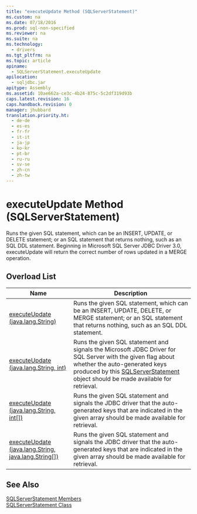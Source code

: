 ```yaml
---
title: "executeUpdate Method (SQLServerStatement)"
ms.custom: na
ms.date: 07/18/2016
ms.prod: sql-non-specified
ms.reviewer: na
ms.suite: na
ms.technology: 
  - drivers
ms.tgt_pltfrm: na
ms.topic: article
apiname: 
  - SQLServerStatement.executeUpdate
apilocation: 
  - sqljdbc.jar
apitype: Assembly
ms.assetid: 10ae662a-ce3c-4b24-875c-5c2df319d93b
caps.latest.revision: 16
caps.handback.revision: 0
manager: jhubbard
translation.priority.ht: 
  - de-de
  - es-es
  - fr-fr
  - it-it
  - ja-jp
  - ko-kr
  - pt-br
  - ru-ru
  - sv-se
  - zh-cn
  - zh-tw
---
```

# executeUpdate Method (SQLServerStatement)
  Runs the given SQL statement, which can be an INSERT, UPDATE, or DELETE statement; or an SQL statement that returns nothing, such as an SQL DDL statement. Beginning in  Microsoft  SQL Server  JDBC Driver 3.0, executeUpdate will return the correct number of rows updated in a MERGE operation.  
  
## Overload List  
  
|Name|Description|  
|----------|-----------------|  
|[executeUpdate (java.lang.String)](../content/executeUpdate-Method--java.lang.String---SQLServerStatement-.md)|Runs the given SQL statement, which can be an INSERT, UPDATE, DELETE, or MERGE statement; or an SQL statement that returns nothing, such as an SQL DDL statement.|  
|[executeUpdate (java.lang.String, int)](../content/executeUpdate-Method--java.lang.String--int-.md)|Runs the given SQL statement and signals the  Microsoft JDBC Driver for SQL Server  with the given flag about whether the auto-generated keys produced by this [SQLServerStatement](../content/SQLServerStatement-Class.md) object should be made available for retrieval.|  
|[executeUpdate (java.lang.String, int&#91;&#93;)](../content/executeUpdate-Method--java.lang.String--int[]-.md)|Runs the given SQL statement and signals the JDBC driver that the auto-generated keys that are indicated in the given array should be made available for retrieval.|  
|[executeUpdate (java.lang.String, java.lang.String&#91;&#93;)](../content/executeUpdate-Method--java.lang.String--java.lang.String-.md)|Runs the given SQL statement and signals the JDBC driver that the auto-generated keys that are indicated in the given array should be made available for retrieval.|  
  
## See Also  
 [SQLServerStatement Members](../content/SQLServerStatement-Members.md)   
 [SQLServerStatement Class](../content/SQLServerStatement-Class.md)  
  
  